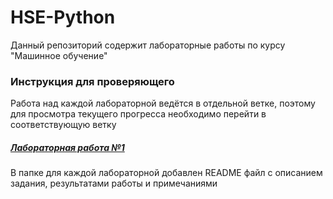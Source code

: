 # HSE-Python
Данный репозиторий содержит лабораторные работы по курсу "Машинное обучение"

### Инструкция для проверяющего
Работа над каждой лабораторной ведётся в отдельной ветке, поэтому для просмотра текущего прогресса необходимо перейти в соответствующую ветку
##### [Лабораторная работа №1](https://github.com/ArturWD/HSE-Python/tree/laba-1/Laba-1)


В папке для каждой лабораторной добавлен README файл с описанием задания, результатами работы и примечаниями
